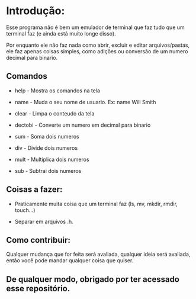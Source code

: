 # Introdução:

Esse programa não é bem um emulador de terminal que faz tudo que um terminal faz (e ainda está muito longe disso). 

Por enquanto ele não faz nada como abrir, excluir e editar arquivos/pastas, ele faz apenas coisas simples, como adições ou conversão de um numero decimal para binario.



## Comandos

- help - Mostra os comandos na tela

- name - Muda o seu nome de usuario. Ex: name Will Smith

- clear - Limpa o conteudo da tela

- dectobi - Converte um numero em decimal para binario

- sum - Soma dois numeros

- div - Divide dois numeros

- mult - Multiplica dois numeros

- sub - Subtrai dois numeros



## Coisas a fazer:

- Praticamente muita coisa que um terminal faz (ls, mv, mkdir, rmdir, touch...)

- Separar em arquivos .h.
  
  



## Como contribuir:

Qualquer mudança que for feita será avaliada, qualquer ideia será avaliada, então você pode mandar qualquer coisa que quiser.



## De qualquer modo, obrigado por ter acessado esse repositório.
